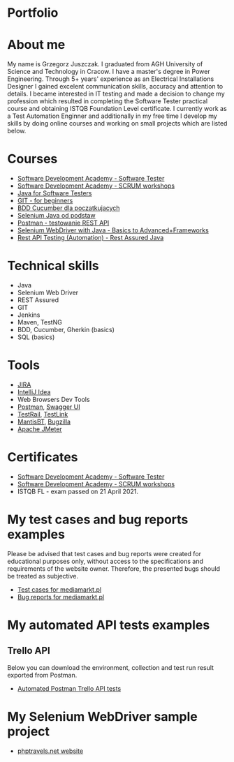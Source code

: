 # Portfolio
# About me
My name is Grzegorz Juszczak. I graduated from AGH University of Science and Technology in Cracow. 
I have a master's degree in Power Engineering. Through 5+ years' experience as an Electrical Installations Designer 
I gained excelent communication skills, accuracy and attention to details. 
I became interested in IT testing and made a decision to change my profession which resulted 
in completing the Software Tester practical course and obtaining ISTQB Foundation Level certificate. 
I currently work as a Test Automation Enginner and additionally in my free time 
I develop my skills by doing online courses and working on small projects which are listed below.  
# Courses
 - [Software Development Academy - Software Tester](https://sdacademy.pl/kursy/software-tester/)
 - [Software Development Academy - SCRUM workshops](https://sdacademy.pl/)
 - [Java for Software Testers](https://testeroprogramowania.pl/index.php/kurs-java-dla-testera/)
 - [GIT - for beginners](https://testeroprogramowania.pl/)
 - [BDD Cucumber dla poczatkujacych](https://www.udemy.com/course/bdd-cucumber-dla-poczatkujacych/)
 - [Selenium Java od podstaw](https://www.udemy.com/course/kurs-selenium-java/)
 - [Postman - testowanie REST API](https://www.udemy.com/course/kurs-postman)
 - [Selenium WebDriver with Java - Basics to Advanced+Frameworks](https://www.udemy.com/course/selenium-real-time-examplesinterview-questions/)
 - [Rest API Testing (Automation) - Rest Assured Java](https://www.udemy.com/course/rest-api-automation-testing-rest-assured/)
# Technical skills
 - Java 
 - Selenium Web Driver
 - REST Assured
 - GIT
 - Jenkins
 - Maven, TestNG
 - BDD, Cucumber, Gherkin (basics)
 - SQL (basics)
# Tools
 - [JIRA](https://www.atlassian.com/software/jira)
 - [IntelliJ Idea](https://www.jetbrains.com/idea/)
 - Web Browsers Dev Tools
 - [Postman](https://www.postman.com/), [Swagger UI](https://swagger.io/tools/swagger-ui/)
 - [TestRail](https://www.gurock.com/testrail/), [TestLink](https://testlink.org/)
 - [MantisBT](https://www.mantisbt.org/), [Bugzilla](https://www.bugzilla.org/)
 - [Apache JMeter](https://jmeter.apache.org/)
 # Certificates
 - [Software Development Academy - Software Tester](https://app.diplomasafe.com/pl-PL/s/0c6444e8/7c9b7cab)
 - [Software Development Academy - SCRUM workshops](https://app.diplomasafe.com/pl-PL/s/e15ddea3/f15e0c35)
 - ISTQB FL - exam passed on 21 April 2021.
 # My test cases and bug reports examples
 Please be advised that test cases and bug reports were created for educational purposes only, 
 without access to the specifications and requirements of the website owner. Therefore, the presented bugs should be treated as subjective.
 - [Test cases for mediamarkt.pl](https://docs.google.com/spreadsheets/d/1YYEe4BmYnAp0xh4HNB-LQ7BNCpNe7eExcVWjo_d5Ra4/edit?usp=sharing)
 - [Bug reports for mediamarkt.pl](https://docs.google.com/spreadsheets/d/133BCCAcXXnmDFVJC8W2GSy1tne7BdYrZaM_C6jSVXZs/edit?usp=sharing)
 # My automated API tests examples
  ## Trello API
  Below you can download the environment, collection and test run result exported from Postman.
  - [Automated Postman Trello API tests](https://drive.google.com/drive/folders/1w0Mx2wsBMRZAN-tCXIhhB5tKZWrXWw3C?usp=sharing)
 # My Selenium WebDriver sample project
 - [phptravels.net website](https://github.com/GrzegorzJuszczak/selenium_sample_travels_webapp)
